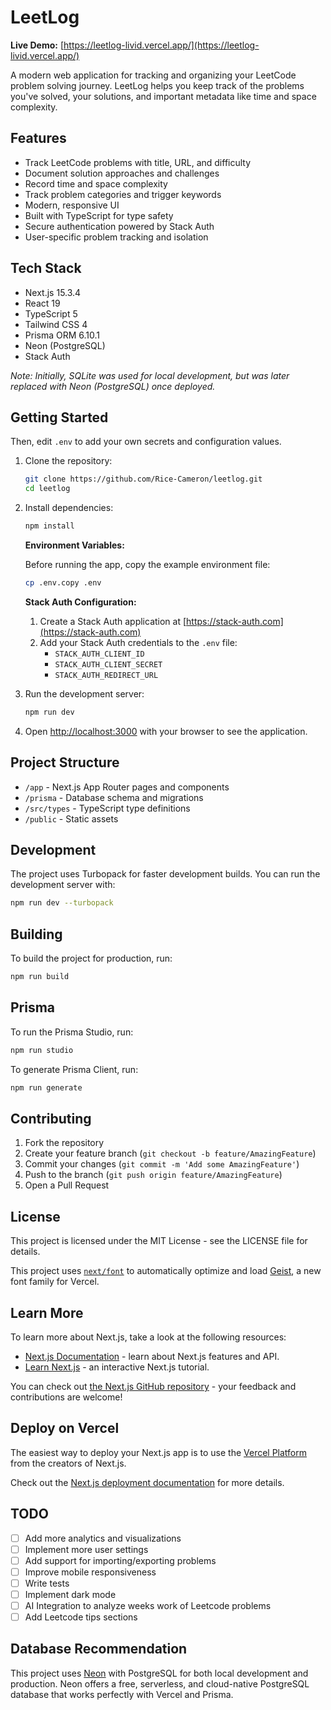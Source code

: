 # LeetLog

**Live Demo:** [https://leetlog-livid.vercel.app/](https://leetlog-livid.vercel.app/)

A modern web application for tracking and organizing your LeetCode problem solving journey. LeetLog helps you keep track of the problems you've solved, your solutions, and important metadata like time and space complexity.

## Features

- Track LeetCode problems with title, URL, and difficulty
- Document solution approaches and challenges
- Record time and space complexity
- Track problem categories and trigger keywords
- Modern, responsive UI
- Built with TypeScript for type safety
- Secure authentication powered by Stack Auth
- User-specific problem tracking and isolation

## Tech Stack

- Next.js 15.3.4
- React 19
- TypeScript 5
- Tailwind CSS 4
- Prisma ORM 6.10.1
- Neon (PostgreSQL)
- Stack Auth

_Note: Initially, SQLite was used for local development, but was later replaced with Neon (PostgreSQL) once deployed._

## Getting Started

Then, edit `.env` to add your own secrets and configuration values.

1. Clone the repository:

   ```bash
   git clone https://github.com/Rice-Cameron/leetlog.git
   cd leetlog
   ```

2. Install dependencies:

   ```bash
   npm install
   ```

   **Environment Variables:**

   Before running the app, copy the example environment file:

   ```bash
   cp .env.copy .env
   ```

   **Stack Auth Configuration:**

   1. Create a Stack Auth application at [https://stack-auth.com](https://stack-auth.com)
   2. Add your Stack Auth credentials to the `.env` file:
      - `STACK_AUTH_CLIENT_ID`
      - `STACK_AUTH_CLIENT_SECRET`
      - `STACK_AUTH_REDIRECT_URL`

3. Run the development server:

   ```bash
   npm run dev
   ```

4. Open [http://localhost:3000](http://localhost:3000) with your browser to see the application.

## Project Structure

- `/app` - Next.js App Router pages and components
- `/prisma` - Database schema and migrations
- `/src/types` - TypeScript type definitions
- `/public` - Static assets

## Development

The project uses Turbopack for faster development builds. You can run the development server with:

```bash
npm run dev --turbopack
```

## Building

To build the project for production, run:

```bash
npm run build
```

## Prisma

To run the Prisma Studio, run:

```bash
npm run studio
```

To generate Prisma Client, run:

```bash
npm run generate
```

## Contributing

1. Fork the repository
2. Create your feature branch (`git checkout -b feature/AmazingFeature`)
3. Commit your changes (`git commit -m 'Add some AmazingFeature'`)
4. Push to the branch (`git push origin feature/AmazingFeature`)
5. Open a Pull Request

## License

This project is licensed under the MIT License - see the LICENSE file for details.

This project uses [`next/font`](https://nextjs.org/docs/app/building-your-application/optimizing/fonts) to automatically optimize and load [Geist](https://vercel.com/font), a new font family for Vercel.

## Learn More

To learn more about Next.js, take a look at the following resources:

- [Next.js Documentation](https://nextjs.org/docs) - learn about Next.js features and API.
- [Learn Next.js](https://nextjs.org/learn) - an interactive Next.js tutorial.

You can check out [the Next.js GitHub repository](https://github.com/vercel/next.js) - your feedback and contributions are welcome!

## Deploy on Vercel

The easiest way to deploy your Next.js app is to use the [Vercel Platform](https://vercel.com/new?utm_medium=default-template&filter=next.js&utm_source=create-next-app&utm_campaign=create-next-app-readme) from the creators of Next.js.

Check out the [Next.js deployment documentation](https://nextjs.org/docs/app/building-your-application/deploying) for more details.

## TODO

- [ ] Add more analytics and visualizations
- [ ] Implement more user settings
- [ ] Add support for importing/exporting problems
- [ ] Improve mobile responsiveness
- [ ] Write tests
- [ ] Implement dark mode
- [ ] AI Integration to analyze weeks work of Leetcode problems
- [ ] Add Leetcode tips sections

## Database Recommendation

This project uses [Neon](https://neon.tech/) with PostgreSQL for both local development and production. Neon offers a free, serverless, and cloud-native PostgreSQL database that works perfectly with Vercel and Prisma.
